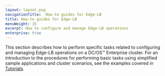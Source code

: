 ```yaml
---
layout: layout.pug
navigationTitle:  How-to guides for Edge-LB
title: How-to guides for Edge-LB
menuWeight: 15
excerpt: How to configure and manage Edge-LB operations
enterprise: true
---
```


This section describes how to perform specific tasks related to configuring and managing Edge-LB operations on a DC/OS&trade; Enterprise cluster. For an introduction to the procedures for performing basic tasks using simplified sample applications and cluster scenarios, see the examples covered in [Tutorials](/services/edge-lb/1.5/tutorials/).
